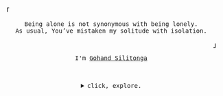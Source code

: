 <p align="left"><b><samp>「</samp></b></p>
  <p align="center">
    <samp>
      Being alone is not synonymous with being lonely. <br>
      As usual, You’ve mistaken my solitude with isolation.
    </samp>
  </p>
<p align="right"><b><samp>」</samp></b></p>
<p align="center"><samp>I'm <a href="https://gohand-silitonga.vercel.app/">Gohand Silitonga</a></samp></p>
<br><br>

<details align="center">
<summary><samp>click, explore.</samp></summary>
<h2></h2>
<p align="center">
  <samp>Technologies I've touched.</samp>
  <br><br>
  <samp>
    <samp>
      <img height="30" src="https://user-images.githubusercontent.com/40969170/176788707-7fbb4a06-9885-4b0e-8e9e-540f3d4f880e.png">
    </samp>&nbsp;
    <samp>
      <img height="25" src="https://user-images.githubusercontent.com/40969170/176788766-df23cb10-d369-4465-ad33-8b81dd6dcaf2.png">
    </samp>&nbsp;
    <samp>
      <img height="25" src="https://user-images.githubusercontent.com/40969170/176789828-bf3951f7-2467-4115-a6f8-b90987fc3d82.png">
    </samp>&nbsp;
    <samp>
      <img height="25" src="https://user-images.githubusercontent.com/40969170/176789960-8dbf0402-d92b-430e-9b0a-8ad2eff2743b.png">
    </samp>&nbsp;
    <samp>
      <img height="25" src="https://user-images.githubusercontent.com/40969170/176788783-8eeb41b3-fb6f-40a7-8cf6-64731ae4c893.png">
    </samp>&nbsp;
    <samp>
      <img height="25" src="https://user-images.githubusercontent.com/40969170/176788796-88fa1950-cff3-40e2-ae25-a4a680fa4499.png">
    </samp>&nbsp;
    <samp>
      <img height="25" src="https://user-images.githubusercontent.com/40969170/176788743-37ff788e-56a8-4730-a8dc-3482d5554bc9.png">
    </samp>&nbsp;
    <samp>
      <img height="25" src="https://user-images.githubusercontent.com/40969170/181056767-70aabdd2-a5d8-4e57-857a-7b03ae868c5d.png">
    </samp>&nbsp;
    <samp>
      <img height="25" src="https://user-images.githubusercontent.com/40969170/176791017-da8c3831-e652-4057-95b9-91408376bcb2.png">
    </samp>&nbsp;
    <samp>
      <img height="25" src="https://user-images.githubusercontent.com/40969170/181056189-6550b326-3d05-4d37-bc60-ec671d63b44c.png">
    </samp>&nbsp;
    <samp>
      <img height="25" src="https://user-images.githubusercontent.com/40969170/176790840-6f413abd-1feb-42b4-9a91-3bb48ede0e56.png">
    </samp>
  <br><br>
  </samp>
</p>
<p align="center">
  <samp>freeTime ? learn(programming) && learn(linux) : watch(anime) || read(manga);</samp>
</p><br>
<table align="center">
  <tr>
    <td>
      <img align="center" height="137px" src="https://github-readme-stats.vercel.app/api/top-langs/?username=AndyNotfound&layout=compact&private=true&title_color=FE4EBA&langs_count=11&hide_border=true&theme=nord" />
     </td>
     <td>
      <img align="center" height="137px" src="https://github-readme-stats.vercel.app/api?username=AndyNotfound&count_private=true&show_icons=true&include_all_commits=true&line_height=21&hide_border=true&theme=nord&title_color=FE4EBA" />
     </td>
    </tr>
  </table>
<br><br>
<samp>
  <p align="center">do{contact(<a href="mailto:Andy.Notfound@gmail.com">Email</a>); peek(<a href="https://www.linkedin.com/in/lassitudeas/">LinkedIn</a>); visit(<a href="https://gohand-silitonga.vercel.app/">PortfolioWebsite</a>)}</p>
</samp>
</details>
